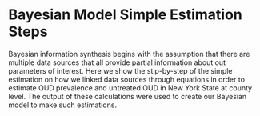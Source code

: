 # Bayesian Model Simple Estimation Steps
Bayesian information synthesis begins with the assumption that there are multiple data sources that all provide partial information about out parameters of interest. Here we show the stip-by-step of the simple estimation on how we linked data sources through equations in order to estimate OUD prevalence and untreated OUD in New York State at county level. The output of these calculations were used to create our Bayesian model to make such estimations. 
